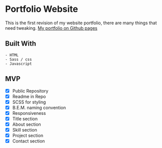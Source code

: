 # Portfolio Website
This is the first revision of my website portfolio, there are many things that need tweaking.
[My portfolio on Github pages](https://matt-pepper.github.io/Portfolio/)

## Built With
    - HTML
    - Sass / css
    - Javascript

## MVP
- [x] Public Repository
- [x] Readme in Repo
- [x] SCSS for styling
- [x] B.E.M. naming convention
- [x] Responsiveness
- [x] Title section
- [x] About section
- [x] Skill section
- [x] Project section
- [x] Contact section
